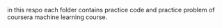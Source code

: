 in this respo each folder contains practice code and practice problem of coursera machine learning course. 
